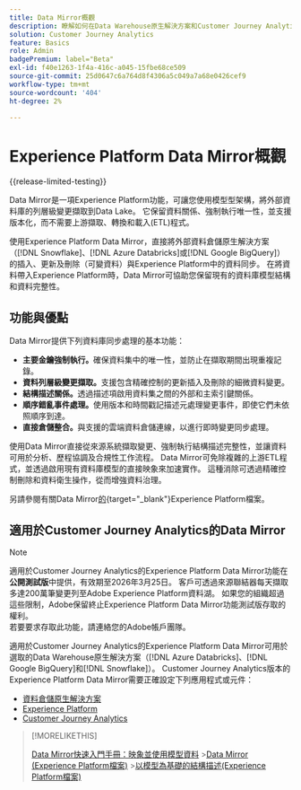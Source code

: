 ```yaml
---
title: Data Mirror概觀
description: 瞭解如何在Data Warehouse原生解決方案和Customer Journey Analytics之間同步資料
solution: Customer Journey Analytics
feature: Basics
role: Admin
badgePremium: label="Beta"
exl-id: f40e1263-1f4a-416c-a045-15fbe68ce509
source-git-commit: 25d0647c6a764d8f4306a5c049a7a68e0426cef9
workflow-type: tm+mt
source-wordcount: '404'
ht-degree: 2%

---
```


# Experience Platform Data Mirror概觀

{{release-limited-testing}}

Data Mirror是一項Experience Platform功能，可讓您使用模型型架構，將外部資料庫的列層級變更擷取到Data Lake。 它保留資料關係、強制執行唯一性，並支援版本化，而不需要上游擷取、轉換和載入(ETL)程式。

使用Experience Platform Data Mirror，直接將外部資料倉儲原生解決方案（[!DNL Snowflake]、[!DNL Azure Databricks]或[!DNL Google BigQuery]）的插入、更新及刪除（可變資料）與Experience Platform中的資料同步。 在將資料帶入Experience Platform時，Data Mirror可協助您保留現有的資料庫模型結構和資料完整性。

## 功能與優點

Data Mirror提供下列資料庫同步處理的基本功能：

* **主要金鑰強制執行。**&#x200B;確保資料集中的唯一性，並防止在擷取期間出現重複記錄。
* **資料列層級變更擷取。**&#x200B;支援包含精確控制的更新插入及刪除的細微資料變更。
* **結構描述關係。**&#x200B;透過描述項啟用資料集之間的外部和主索引鍵關係。
* **順序錯亂事件處理。**&#x200B;使用版本和時間戳記描述元處理變更事件，即使它們未依照順序到達。
* **直接倉儲整合。**&#x200B;與支援的雲端資料倉儲連線，以進行即時變更同步處理。

使用Data Mirror直接從來源系統擷取變更、強制執行結構描述完整性，並讓資料可用於分析、歷程協調及合規性工作流程。 Data Mirror可免除複雜的上游ETL程式，並透過啟用現有資料庫模型的直接映象來加速實作。 這種消除可透過精確控制刪除和資料衛生操作，從而增強資料治理。

另請參閱有關Data Mirror[的](https://experienceleague.adobe.com/en/docs/experience-platform/xdm/data-mirror/overview){target="_blank"}Experience Platform檔案。

## 適用於Customer Journey Analytics的Data Mirror

>[!NOTE]
>
>適用於Customer Journey Analytics的Experience Platform Data Mirror功能在&#x200B;**公開測試版**&#x200B;中提供，有效期至2026年3月25日。 客戶可透過來源聯結器每天擷取多達200萬筆變更列至Adobe Experience Platform資料湖。 如果您的組織超過這些限制，Adobe保留終止Experience Platform Data Mirror功能測試版存取的權利。 <br/>若要要求存取此功能，請連絡您的Adobe帳戶團隊。
>

適用於Customer Journey Analytics的Experience Platform Data Mirror可用於選取的Data Warehouse原生解決方案（[!DNL Azure Databricks]、[!DNL Google BigQuery]和[!DNL Snowflake]）。 Customer Journey Analytics版本的Experience Platform Data Mirror需要正確設定下列應用程式或元件：

* [資料倉儲原生解決方案](datawarehouse.md)
* [Experience Platform](aep.md)
* [Customer Journey Analytics](cja.md)

>[!MORELIKETHIS]
>
>[Data Mirror快速入門手冊：映象並使用模型資料](model-based.md)
>&#x200B;>[Data Mirror (Experience Platform檔案)](https://experienceleague.adobe.com/en/docs/experience-platform/xdm/data-mirror/overview)
>&#x200B;>[以模型為基礎的結構描述(Experience Platform檔案)](https://experienceleague.adobe.com/en/docs/experience-platform/xdm/schema/model-based)
